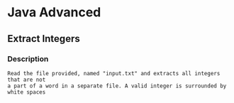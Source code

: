 # Java Advanced

## Extract Integers

### Description
    Read the file provided, named "input.txt" and extracts all integers that are not 
    a part of a word in a separate file. A valid integer is surrounded by white spaces

